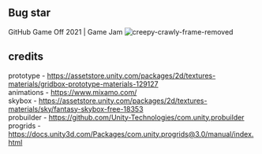 ## Bug star
GitHub Game Off 2021 | Game Jam
![creepy-crawly-frame-removed](https://user-images.githubusercontent.com/61319844/140776802-3dcca159-8bed-437e-838b-c3a37b34fb89.gif)

## credits
prototype - https://assetstore.unity.com/packages/2d/textures-materials/gridbox-prototype-materials-129127  
animations - https://www.mixamo.com/  
skybox - https://assetstore.unity.com/packages/2d/textures-materials/sky/fantasy-skybox-free-18353  
probuilder - https://github.com/Unity-Technologies/com.unity.probuilder  
progrids - https://docs.unity3d.com/Packages/com.unity.progrids@3.0/manual/index.html
